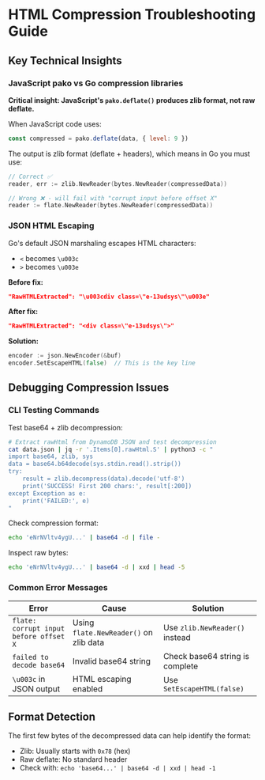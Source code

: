 # HTML Compression Troubleshooting Guide

## Key Technical Insights

### JavaScript pako vs Go compression libraries

**Critical insight: JavaScript's `pako.deflate()` produces zlib format, not raw deflate.**

When JavaScript code uses:
```javascript
const compressed = pako.deflate(data, { level: 9 })
```

The output is zlib format (deflate + headers), which means in Go you must use:
```go
// Correct ✅
reader, err := zlib.NewReader(bytes.NewReader(compressedData))

// Wrong ❌ - will fail with "corrupt input before offset X"
reader := flate.NewReader(bytes.NewReader(compressedData))
```

### JSON HTML Escaping

Go's default JSON marshaling escapes HTML characters:
- `<` becomes `\u003c` 
- `>` becomes `\u003e`

**Before fix:**
```json
"RawHTMLExtracted": "\u003cdiv class=\"e-13udsys\"\u003e"
```

**After fix:**
```json
"RawHTMLExtracted": "<div class=\"e-13udsys\">"
```

**Solution:**
```go
encoder := json.NewEncoder(&buf)
encoder.SetEscapeHTML(false)  // This is the key line
```

## Debugging Compression Issues

### CLI Testing Commands

Test base64 + zlib decompression:
```bash
# Extract rawHtml from DynamoDB JSON and test decompression
cat data.json | jq -r '.Items[0].rawHtml.S' | python3 -c "
import base64, zlib, sys
data = base64.b64decode(sys.stdin.read().strip())
try:
    result = zlib.decompress(data).decode('utf-8')
    print('SUCCESS! First 200 chars:', result[:200])
except Exception as e:
    print('FAILED:', e)
"
```

Check compression format:
```bash
echo 'eNrNVltv4ygU...' | base64 -d | file -
```

Inspect raw bytes:
```bash
echo 'eNrNVltv4ygU...' | base64 -d | xxd | head -5
```

### Common Error Messages

| Error | Cause | Solution |
|-------|--------|----------|
| `flate: corrupt input before offset X` | Using `flate.NewReader()` on zlib data | Use `zlib.NewReader()` instead |
| `failed to decode base64` | Invalid base64 string | Check base64 string is complete |
| `\u003c` in JSON output | HTML escaping enabled | Use `SetEscapeHTML(false)` |

## Format Detection

The first few bytes of the decompressed data can help identify the format:
- Zlib: Usually starts with `0x78` (hex)
- Raw deflate: No standard header
- Check with: `echo 'base64...' | base64 -d | xxd | head -1`
```
